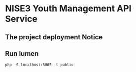 # NISE3 Youth Management API Service

## The project deployment Notice

## Run lumen
```shell
php -S localhost:8005 -t public
```
